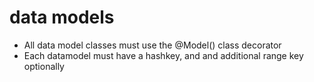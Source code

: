 # data models

- All data model classes must use the @Model() class decorator
- Each datamodel must have a hashkey, and and additional range key optionally
